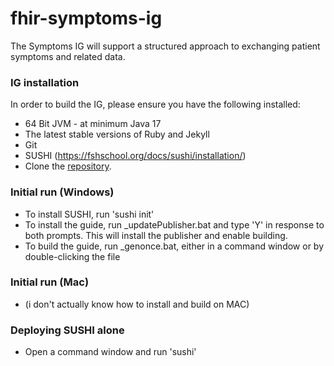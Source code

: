 # fhir-symptoms-ig
The Symptoms IG will support a structured approach to exchanging patient symptoms and related data.

### IG installation 
In order to build the IG, please ensure you have the following installed:
- 64 Bit JVM - at minimum Java 17
- The latest stable versions of Ruby and Jekyll
- Git
- SUSHI (https://fshschool.org/docs/sushi/installation/)
- Clone the [repository](https://github.com/HL7/fhir-symptoms-ig). 

### Initial run (Windows)
- To install SUSHI, run 'sushi init'
- To install the guide, run _updatePublisher.bat and type 'Y' in response to both prompts. This will install the publisher and enable building.
- To build the guide, run _genonce.bat, either in a command window or by double-clicking the file

### Initial run (Mac)
- (i don't actually know how to install and build on MAC)

### Deploying SUSHI alone
- Open a command window and run 'sushi'